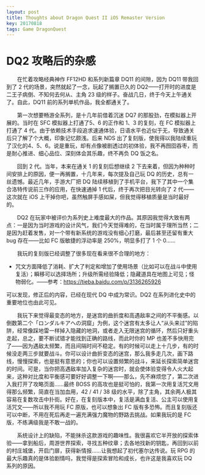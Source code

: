```yaml
---
layout: post
title: Thoughts about Dragon Quest II iOS Remaster Version
key: 20170818
tags: Game DragonQuest
---
```

# DQ2 攻略后的杂感

　　在忙着攻略经典神作 FF12HD 和系列新篇章 DQ11 的间隙，因为 DQ11 带我回到了 2 代的场景，突然就起了一念，玩起了搁置已久的 DQ2——打开时的进度是二王子病倒、不知何去何从、主角 23 级的样子。奋战几日，终于今天上午通关了。自此，DQ11 前的系列单机作品，我全都通关了。

　　第一次想要畅游全系列，是十几年前借着沉迷 DQ7 的那股劲，在模拟器上开展的。当时在 SFC 模拟器上打通了5、6 的正作和 1、3 的复刻，在 FC 模拟器上打通了 4 代。由于依赖技术手段追求速通体验，日语水平也近似于无，导致通关后只了解了个大概，印象记忆颇浅。后来 NDS 出了复刻版，使我得以我陆续重玩了汉化的4、5、6。说是重玩，却有点像被剧透过的初体验，我不再囫囵吞枣，而是耐心推进、细心品位、深刻体会其乐趣，终不再负 DQ 饭之名。

<!--more-->

　　回到 2 代。当年，本来在通关 1 的复刻后想继续 2 下去来着，但因为种种时间安排上的原因，便一再搁置，十几年来，每次提及自己玩 DQ 的历史，总有一丝遗憾。最近几年，手游大厂把 DQ 陆续移植到了手机平台，我下了其中一个集合洛特传说前三作的应用，在快速通掉 1 代后，终于再次把目光转向了 2 代——这次就在 iOS 上干掉你吧，虽然触屏手感如屎，但我觉得移植质量是当时最好的。

　　DQ2 在玩家中被评价为系列史上难度最大的作品。其原因我觉得大致有两点：一是因为当时游戏的设计风气，我们今天觉得难的，在当时属于理所当然；二是因为赶着发售，对一个带有新系统的游戏没有细心打磨，最后甚至还留有重大 bug 存在——比如 FC 版敏捷的浮动率是 250%，明显多打了 1 个 0……

　　我玩的复刻版已经调整了很多现在看来很不合理的地方：

- 咒文方面降低了消耗、扩大了判定和增加了使用场景（比如可以在战斗中使用复活）；瞬移可以选择场所；升级所需经验降低；隐藏道具在地图上可见；怪物弱化。——参考：https://tieba.baidu.com/p/3136265926

可以发现，修正后的内容，已经在现代 DQ 中成为常识。DQ2 在系列进化史中的重要地位也由此可见。

　　我玩下来觉得最变态的地方，是迷宫的曲折度和高遇敌率之间的不平衡感。以倒数第二个「ロンダルキアへの洞窟」为例，这个迷宫有太多让人“从头来过”的陷阱，经常像踩地雷一样掉入隐藏的地洞，或者走入无限迷宫的循环，然后只好重头走起，总之，要不断试错才能找到正确的路线，而此时你的 MP 也差不多快用完了——因为遇敌太频繁，而且间隔时间不稳定。有的时候可以走上十几步，有的时候没走两三步就要战斗。你可以设计曲折变态的迷宫，那么我多走几次，画下路线，慢慢探索，也是挺有意思的；你也可以设置频繁的战斗，来延长探索简单迷宫的时间。可是，当你把高遇敌率加入复杂的迷宫时，就会使体验变得令人火大起来，这种对比度和平衡感可要好好调整一下啊——那么，先不麻烦您了，第二次进入我打开了攻略页面……最终 BOSS 的高攻也是挺可怕的，我第一次用复活咒文用得那么频繁，简直在当加血用，42 / 41 / 38 级的水平，除了主角，其余两人极其容易在复数攻击中扑街。好在，在复刻版本中，复活是满血复活、公主可以使用复活咒文——所以我不用玩 FC 原版，也可以想象出 FC 版有多恐怖。而且复刻版还可以中断，不用在死后再走一遍充满强力魔物的野路去挑战。如果我玩的是 FC 版，不练满级我是不敢一战的。

　　系统设计上的缺陷，不能抹杀这款游戏的趣味性。我很喜欢它半开放的探索体验——拿到船后，周游世界探索，寻找五种纹章；去各地找新的钥匙，再回到以前的村庄城堡，开启门扉，获得新情报……让我想起了初代塞尔达传说。玩 RPG 的最大乐趣真的是体验剧情吗，我觉得是探索冒险和成长，也许这是我喜欢玩 DQ 系列的原因。